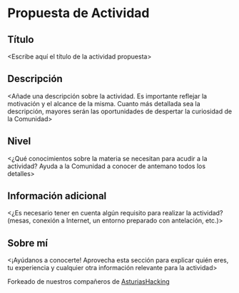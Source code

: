 # Propuesta de Actividad

## Título

<Escribe aquí el título de la actividad propuesta>

## Descripción

<Añade una descripción sobre la actividad. Es importante reflejar la motivación y el alcance de la misma. Cuanto más detallada sea la descripción, mayores serán las oportunidades de despertar la curiosidad de la Comunidad>

## Nivel

<¿Qué conocimientos sobre la materia se necesitan para acudir a la actividad? Ayuda a la Comunidad a conocer de antemano todos los detalles>

## Información adicional

<¿Es necesario tener en cuenta algún requisito para realizar la actividad? (mesas, conexión a Internet, un entorno preparado con antelación, etc.)>

## Sobre mí

<¡Ayúdanos a conocerte! Aprovecha esta sección para explicar quién eres, tu experiencia y cualquier otra información relevante para la actividad>


Forkeado de nuestros compañeros de [AsturiasHacking](https://github.com/asturiashacking/)
